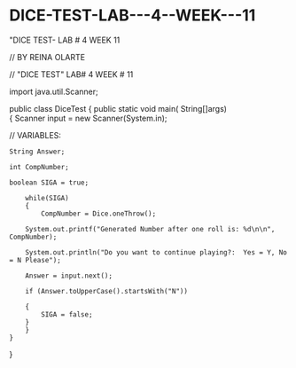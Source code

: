 DICE-TEST-LAB---4--WEEK---11
============================

"DICE TEST- LAB # 4 WEEK 11

//  BY REINA OLARTE

//  "DICE TEST"  LAB#  4  WEEK  #  11

import java.util.Scanner;

public class DiceTest 
{
	public static void main( String[]args)	
	{
	Scanner input = new Scanner(System.in);
	
//  VARIABLES:
	
	String Answer;
	
	int CompNumber;
	
	boolean SIGA = true;
	
		while(SIGA)
		{
			CompNumber = Dice.oneThrow();
			
		System.out.printf("Generated Number after one roll is: %d\n\n", CompNumber);
		
		System.out.println("Do you want to continue playing?:  Yes = Y, No  = N Please");
		
		Answer = input.next();
		
		if (Answer.toUpperCase().startsWith("N"))
			
		{
			SIGA = false;
		}
		}
	}
}
